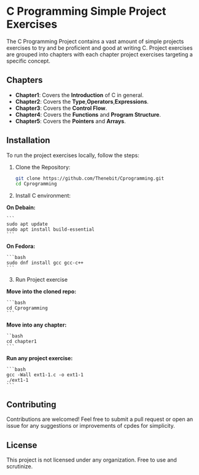 # C Programming Simple Project Exercises

The C Programming Project contains a vast amount of simple projects exercises
to try and be proficient and good at writing C. Project exercises are grouped 
into chapters with each chapter project exercises targeting a specific concept.

## Chapters

- **Chapter1**: Covers the __Introduction__ of C in general.
- **Chapter2**: Covers the __Type__,__Operators__,__Expressions__.
- **Chapter3**: Covers the __Control Flow__.
- **Chapter4**: Covers the __Functions__ and __Program Structure__.
- **Chapter5**: Covers the __Pointers__ and __Arrays__.

## Installation

To run the project exercises locally, follow the steps:

1. Clone the Repository:

	```bash
	git clone https://github.com/Thenebit/Cprogramming.git
	cd Cprogramming
	```

2. Install C environment:

**On Debain:** 

	```
	sudo apt update
	sudo apt install build-essential
	```

**On Fedora:**

	```bash
	sudo dnf install gcc gcc-c++
	```

3. Run Project exercise

**Move into the cloned repo:**

	```bash
	cd Cprogramming
	```

**Move into any chapter:**

	``bash
	cd chapter1
	```

**Run any project exercise:**

	```bash
	gcc -Wall ext1-1.c -o ext1-1
	./ext1-1
	```

## Contributing

Contributions are welcomed! Feel free to submit a pull request or open an
issue for any suggestions or improvements of cpdes for simplicity.

## License

This project is not licensed under any organization. Free to use and scrutinize.
